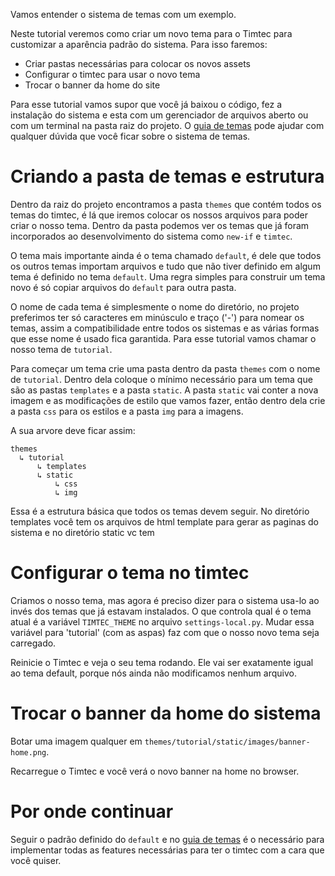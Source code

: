 Vamos entender o sistema de temas com um exemplo.

Neste tutorial veremos como criar um novo tema para o Timtec para customizar a aparência padrão do sistema. Para isso faremos:

- Criar pastas necessárias para colocar os novos assets
- Configurar o timtec para usar o novo tema
- Trocar o banner da home do site

Para esse tutorial vamos supor que você já baixou o código, fez a instalação do sistema e esta com um gerenciador de arquivos aberto ou com um terminal na pasta raiz do projeto. O [guia de temas](https://github.com/hacklabr/timtec/wiki/Temas) pode ajudar com qualquer dúvida que você ficar sobre o sistema de temas.

# Criando a pasta de temas e estrutura

Dentro da raiz do projeto encontramos a pasta `themes` que contém todos os temas do timtec, é lá que iremos colocar os nossos arquivos para poder criar o nosso tema. Dentro da pasta podemos ver os temas que já foram incorporados ao desenvolvimento do sistema como `new-if` e `timtec`.

O tema mais importante ainda é o tema chamado `default`, é dele que todos os outros temas importam arquivos e tudo que não tiver definido em algum tema é definido no tema `default`. Uma regra simples para construir um tema novo é só copiar arquivos do `default` para outra pasta. 

O nome de cada tema é simplesmente o nome do diretório, no projeto preferimos ter só caracteres em minúsculo e traço ('-') para nomear os temas, assim a compatibilidade entre todos os sistemas e as várias formas que esse nome é usado fica garantida. Para esse tutorial vamos chamar o nosso tema de `tutorial`.

Para começar um tema crie uma pasta dentro da pasta `themes` com o nome de `tutorial`. Dentro dela coloque o mínimo necessário para um tema que são as pastas `templates` e a pasta `static`. A pasta `static` vai conter a nova imagem e as modificações de estilo que vamos fazer, então dentro dela crie a pasta `css` para os estilos e a pasta `img` para a imagens.

A sua arvore deve ficar assim:

```
themes
  ↳ tutorial 
      ↳ templates
      ↳ static
          ↳ css
          ↳ img
```

Essa é a estrutura básica que todos os temas devem seguir. No diretório templates você tem os arquivos de html template para gerar as paginas do sistema e no diretório static vc tem

# Configurar o tema no timtec

Criamos o nosso tema, mas agora é preciso dizer para o sistema usa-lo ao invés dos temas que já estavam instalados. O que controla qual é o tema atual é a variável `TIMTEC_THEME` no arquivo `settings-local.py`. Mudar essa variável para 'tutorial' (com as aspas) faz com que o nosso novo tema seja carregado.

Reinicie o Timtec e veja o seu tema rodando. Ele vai ser exatamente igual ao tema default, porque nós ainda não modificamos nenhum arquivo.

# Trocar o banner da home do sistema

Botar uma imagem qualquer em `themes/tutorial/static/images/banner-home.png`.

Recarregue o Timtec e você verá o novo banner na home no browser.

# Por onde continuar

Seguir o padrão definido do `default` e no [guia de temas](https://github.com/hacklabr/timtec/wiki/Temas) é o necessário para implementar todas as features necessárias para ter o timtec com a cara que você quiser.